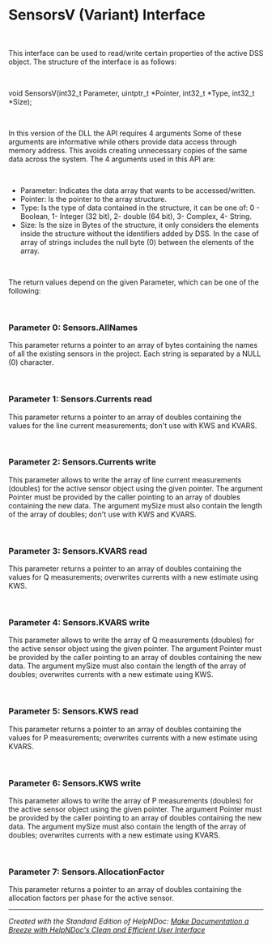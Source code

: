 # SensorsV (Variant) Interface

&nbsp;

This interface can be used to read/write certain properties of the active DSS object. The structure of the interface is as follows:

&nbsp;

void SensorsV(int32\_t Parameter, uintptr\_t \*Pointer, int32\_t \*Type, int32\_t \*Size);

&nbsp;

In this version of the DLL the API requires 4 arguments Some of these arguments are informative while others provide data access through memory address. This avoids creating unnecessary copies of the same data across the system. The 4 arguments used in this API are:

&nbsp;

* Parameter: Indicates the data array that wants to be accessed/written.
* Pointer: Is the pointer to the array structure.
* Type: Is the type of data contained in the structure, it can be one of: 0 - Boolean, 1- Integer (32 bit), 2- double (64 bit), 3- Complex, 4- String.
* Size: Is the size in Bytes of the structure, it only considers the elements inside the structure without the identifiers added by DSS. In the case of array of strings includes the null byte (0) between the elements of the array.  

&nbsp;

The return values depend on the given Parameter, which can be one of the following:

&nbsp;

### Parameter 0: Sensors.AllNames

This parameter returns a pointer to an array of bytes containing the names of all the existing sensors in the project. Each string is separated by a NULL (0) character.

&nbsp;

### Parameter 1: Sensors.Currents read

This parameter returns a pointer to an array of doubles containing the values for the line current measurements; don't use with KWS and KVARS.

&nbsp;

### Parameter 2: Sensors.Currents write

This parameter allows to write the array of line current measurements (doubles) for the active sensor object using the given pointer. The argument Pointer must be provided by the caller pointing to an array of doubles containing the new data. The argument mySize must also contain the length of the array of doubles; don't use with KWS and KVARS.

&nbsp;

### Parameter 3: Sensors.KVARS read

This parameter returns a pointer to an array of doubles containing the values for Q measurements; overwrites currents with a new estimate using KWS.

&nbsp;

### Parameter 4: Sensors.KVARS write

This parameter allows to write the array of Q measurements (doubles) for the active sensor object using the given pointer. The argument Pointer must be provided by the caller pointing to an array of doubles containing the new data. The argument mySize must also contain the length of the array of doubles; overwrites currents with a new estimate using KWS.

&nbsp;

### Parameter 5: Sensors.KWS read

This parameter returns a pointer to an array of doubles containing the values for P measurements; overwrites currents with a new estimate using KVARS.

&nbsp;

### Parameter 6: Sensors.KWS write

This parameter allows to write the array of P measurements (doubles) for the active sensor object using the given pointer. The argument Pointer must be provided by the caller pointing to an array of doubles containing the new data. The argument mySize must also contain the length of the array of doubles; overwrites currents with a new estimate using KVARS.

&nbsp;

### Parameter 7: Sensors.AllocationFactor

This parameter returns a pointer to an array of doubles containing the allocation factors per phase for the active sensor.


***
_Created with the Standard Edition of HelpNDoc: [Make Documentation a Breeze with HelpNDoc's Clean and Efficient User Interface](<https://www.helpndoc.com/feature-tour/stunning-user-interface/>)_
